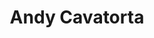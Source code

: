 ---
title: Andy Cavatorta
layout: person
group: people
affiliation:
- class: Fall 2013
  role: Visitor
picture: /img/people/andy_cavatorta.png
twitter:
github:
website:
place:
---